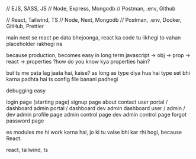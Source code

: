 // EJS, SASS, JS
// Node, Express, Mongodb
// Postman, .env, Github

// React, Tailwind, TS
// Node, Next, Mongodb
// Postman, .env, Docker, GitHub, Prettier

main next se react pe data bhejoonga,
react ka code tu likhegi
to vahan placeholder rakhegi na

because production, becomes easy in long term
javascript -> obj -> prop -> react -> properties
?how do you know kya properties hain?

but ts me
pata lag jaata hai, kaise?
as long as type diya hua hai
type set bhi karna padhta hai
ts config file banani padhegi

debugging easy

login page (starting page)
signup page
about
contact
user portal / dashboard
admin portal / dashboard
dev admin dashboard
user / admin / dev admin profile page
admin control page
dev admin control page
forgot password page

es modules me hi work karna hai, jo ki tu vaise bhi kar rhi hogi, because React.

react, tailwind, ts